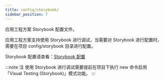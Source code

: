 ```yaml
---
title: config/storybook/
sidebar_position: 7
---
```


应用工程方案 Storybook 配置文件。

应用工程方案支持使用 Storybook 进行调试，当需要对 Storybook 进行配置时，需要在项目 config/storybook 目录进行配置。

Storybook 配置请查看：[Storybook 配置](https://storybook.js.org/docs/react/configure/overview)

:::note 注
使用 Storybook 进行调试需要提前在项目下执行 new 命令启用「Visual Testing (Storybook)」模式功能。
:::
